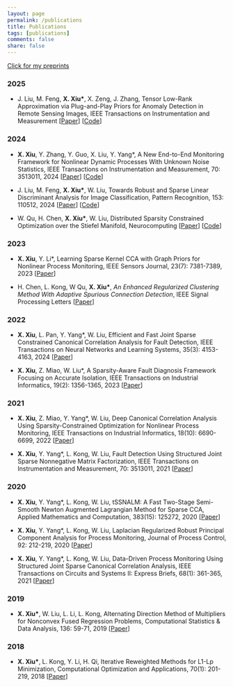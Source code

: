 ```yaml
---
layout: page
permalink: /publications
title: Publications
tags: [publications]
comments: false
share: false
---
```


<a href="https://arxiv.org/search/?query=xiu%2C+xianchao&searchtype=all&abstracts=show&order=-announced_date_first&size=50" class="textlink" target="_blank"> Click for my preprints </a> <br>


### 2025

* J. Liu, M. Feng, <b>X. Xiu*</b>, X. Zeng, J. Zhang, Tensor Low-Rank Approximation via Plug-and-Play Priors for Anomaly Detection in Remote Sensing Images, IEEE Transactions on Instrumentation and Measurement [<a href="https://ieeexplore.ieee.org/document/10935754" class="textlink" target="_blank">Paper</a>] [<a href="https://github.com/xianchaoxiu/PnP-TLRA" class="textlink" target="_blank">Code</a>]



### 2024

* <b>X. Xiu</b>, Y. Zhang, Y. Guo, X. Liu, Y. Yang*, A New End-to-End Monitoring Framework for Nonlinear Dynamic Processes With Unknown Noise Statistics, IEEE Transactions on Instrumentation and Measurement, 70: 3513011, 2024 [<a href="https://ieeexplore.ieee.org/abstract/document/10464356" class="textlink" target="_blank">Paper</a>] [<a href="https://github.com/xianchaoxiu/DRNN" class="textlink" target="_blank">Code</a>]
  
* J. Liu, M. Feng, <b>X. Xiu*</b>, W. Liu, Towards Robust and Sparse Linear Discriminant Analysis for Image Classification, Pattern Recognition, 153: 110512, 2024 [<a href="https://www.sciencedirect.com/science/article/abs/pii/S0031320324002632" class="textlink" target="_blank">Paper</a>] [<a href="https://github.com/EMXlight/RSLDAplus" class="textlink" target="_blank">Code</a>]
  
* W. Qu, H. Chen, <b>X. Xiu*</b>, W. Liu, Distributed Sparsity Constrained Optimization over the Stiefel Manifold, Neurocomputing [<a href="https://www.sciencedirect.com/science/article/abs/pii/S0925231224010385" class="textlink" target="_blank">Paper</a>] [<a href="https://github.com/wtqu/DREAM" class="textlink" target="_blank">Code</a>]



### 2023

* <b>X. Xiu</b>, Y. Li*, Learning Sparse Kernel CCA with Graph Priors for Nonlinear Process Monitoring, IEEE Sensors Journal, 23(7): 7381-7389, 2023 [<a href="https://ieeexplore.ieee.org/abstract/document/10050438" class="textlink" target="_blank">Paper</a>]

* H. Chen, L. Kong, W Qu, <b>X. Xiu*</b>, <i>An Enhanced Regularized Clustering Method With Adaptive Spurious Connection Detection</i>, IEEE Signal Processing Letters [<a href="https://ieeexplore.ieee.org/abstract/document/10252040" class="textlink" target="_blank">Paper</a>]


### 2022

* <b>X. Xiu</b>, L. Pan, Y. Yang*, W. Liu, Efficient and Fast Joint Sparse Constrained Canonical Correlation Analysis for Fault Detection, IEEE Transactions on Neural Networks and Learning Systems, 35(3): 4153-4163, 2024 [<a href="https://ieeexplore.ieee.org/document/9887978" class="textlink" target="_blank">Paper</a>]

* <b>X. Xiu</b>, Z. Miao, W. Liu*, A Sparsity-Aware Fault Diagnosis Framework Focusing on Accurate Isolation, IEEE Transactions on Industrial Informatics, 19(2): 1356-1365, 2023 [<a href="https://ieeexplore.ieee.org/abstract/document/9788040" class="textlink" target="_blank">Paper</a>]


### 2021

* <b>X. Xiu</b>, Z. Miao, Y. Yang*, W. Liu, Deep Canonical Correlation Analysis Using Sparsity-Constrained Optimization for Nonlinear Process Monitoring, IEEE Transactions on Industrial Informatics, 18(10): 6690-6699, 2022 [<a href="https://ieeexplore.ieee.org/document/9583864" class="textlink" target="_blank">Paper</a>]

* <b>X. Xiu</b>, Y. Yang*, L. Kong, W. Liu, Fault Detection Using Structured Joint Sparse Nonnegative Matrix Factorization, IEEE Transactions on Instrumentation and Measurement, 70: 3513011, 2021 [<a href="https://ieeexplore.ieee.org/abstract/document/9381237" class="textlink" target="_blank">Paper</a>]



### 2020

* <b>X. Xiu</b>, Y. Yang*, L. Kong, W. Liu, tSSNALM: A Fast Two-Stage Semi-Smooth Newton Augmented Lagrangian Method for Sparse CCA, Applied Mathematics and Computation, 383(15): 125272, 2020  [<a href="https://www.sciencedirect.com/science/article/abs/pii/S0096300320302411" class="textlink" target="_blank">Paper</a>]

* <b>X. Xiu</b>, Y. Yang*, L. Kong, W. Liu, Laplacian Regularized Robust Principal Component Analysis for Process Monitoring, Journal of Process Control, 92: 212-219, 2020 [<a href="https://www.sciencedirect.com/science/article/abs/pii/S095915242030247X" class="textlink" target="_blank">Paper</a>]

* <b>X. Xiu</b>, Y. Yang*, L. Kong, W. Liu, Data-Driven Process Monitoring Using Structured Joint Sparse Canonical Correlation Analysis, IEEE Transactions on Circuits and Systems II: Express Briefs, 68(1): 361-365, 2021 [<a href="https://ieeexplore.ieee.org/abstract/document/9068308/" class="textlink" target="_blank">Paper</a>]



### 2019

* <b>X. Xiu*</b>, W. Liu, L. Li, L. Kong, Alternating Direction Method of Multipliers for Nonconvex Fused Regression Problems, Computational Statistics & Data Analysis, 136: 59-71, 2019  [<a href="https://www.sciencedirect.com/science/article/abs/pii/S0167947319300039" class="textlink" target="_blank">Paper</a>]



### 2018

* <b>X. Xiu*</b>, L. Kong, Y. Li, H. Qi, Iterative Reweighted Methods for L1-Lp Minimization, Computational Optimization and Applications, 70(1): 201-219, 2018 [<a href="https://link.springer.com/article/10.1007/s10589-017-9977-7" class="textlink" target="_blank">Paper</a>]

